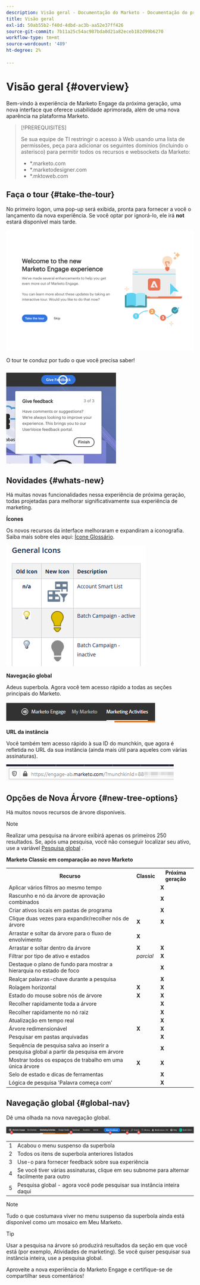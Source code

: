 ```yaml
---
description: Visão geral - Documentação do Marketo - Documentação do produto
title: Visão geral
exl-id: 50ab55b2-f40d-4dbd-ac3b-aa52e37ff426
source-git-commit: 7b11a25c54ac987bda0d21a82eceb182d99b6270
workflow-type: tm+mt
source-wordcount: '489'
ht-degree: 2%

---
```


# Visão geral {#overview}

Bem-vindo à experiência de Marketo Engage da próxima geração, uma nova interface que oferece usabilidade aprimorada, além de uma nova aparência na plataforma Marketo.

>[!PREREQUISITES]
>
>Se sua equipe de TI restringir o acesso à Web usando uma  lista de permissões, peça para adicionar os seguintes domínios (incluindo o asterisco) para permitir todos os recursos e websockets da Marketo:
>
>* *.marketo.com
>* *.marketodesigner.com
>* *.mktoweb.com


## Faça o tour {#take-the-tour}

No primeiro logon, uma pop-up será exibida, pronta para fornecer a você o lançamento da nova experiência. Se você optar por ignorá-lo, ele irá **not** estará disponível mais tarde.

![](assets/overview-1.png)

O tour te conduz por tudo o que você precisa saber!

![](assets/overview-2.png)

## Novidades {#whats-new}

Há muitas novas funcionalidades nessa experiência de próxima geração, todas projetadas para melhorar significativamente sua experiência de marketing.

**Ícones**

Os novos recursos da interface melhoraram e expandiram a iconografia. Saiba mais sobre eles aqui: [Ícone Glossário](/help/marketo/product-docs/marketo-engage-next-generation-experience/icon-glossary.md).

![](assets/overview-new-icons.png)

**Navegação global**

Adeus superbola. Agora você tem acesso rápido a todas as seções principais do Marketo.

![](assets/overview-5.png)

**URL da instância**

Você também tem acesso rápido à sua ID do munchkin, que agora é refletida no URL da sua instância (ainda mais útil para aqueles com várias assinaturas).

![](assets/overview-6.png)

## Opções de Nova Árvore {#new-tree-options}

Há muitos novos recursos de árvore disponíveis.

>[!NOTE]
>
>Realizar uma pesquisa na árvore exibirá apenas os primeiros 250 resultados. Se, após uma pesquisa, você não conseguir localizar seu ativo, use a variável [Pesquisa global](/help/marketo/product-docs/marketo-engage-next-generation-experience/using-the-global-search.md) .

**Marketo Classic em comparação ao novo Marketo**

<table> 
 <tbody>
  <tr>
   <th>Recurso</th> 
   <th>Classic</th> 
   <th>Próxima geração</th> 
  </tr>
  <tr>
   <td>Aplicar vários filtros ao mesmo tempo</td> 
   <td></td> 
   <td><strong>X</strong></td>  
  </tr>
  <tr>
   <td>Rascunho e nó da árvore de aprovação combinados</td> 
   <td></td> 
   <td><strong>X</strong></td> 
  </tr>
  <tr>
   <td>Criar ativos locais em pastas de programa</td> 
   <td></td> 
   <td><strong>X</strong></td> 
  </tr>
  <tr>
   <td>Clique duas vezes para expandir/recolher nós de árvore</td> 
   <td><strong>X</strong></td> 
   <td><strong>X</strong></td>  
  </tr>
  <tr>
   <td>Arrastar e soltar da árvore para o fluxo de envolvimento</td> 
   <td><strong>X</strong></td> 
   <td></td> 
  </tr>
  <tr>
   <td>Arrastar e soltar dentro da árvore</td> 
   <td><strong>X</strong></td> 
   <td><strong>X</strong></td> 
  </tr>
  <tr>
   <td>Filtrar por tipo de ativo e estados</td> 
   <td><i>parcial</i></td> 
   <td><strong>X</strong></td>  
  </tr>
  <tr>
   <td>Destaque o plano de fundo para mostrar a hierarquia no estado de foco</td> 
   <td></td> 
   <td><strong>X</strong></td> 
  </tr>
  <tr>
   <td>Realçar palavras-chave durante a pesquisa</td> 
   <td></td> 
   <td><strong>X</strong></td> 
  </tr>
  <tr>
   <td>Rolagem horizontal</td> 
   <td><strong>X</strong></td> 
   <td><strong>X</strong></td>  
  </tr>
  <tr>
   <td>Estado do mouse sobre nós de árvore</td> 
   <td><strong>X</strong></td> 
   <td><strong>X</strong></td> 
  </tr>
  <tr>
   <td>Recolher rapidamente toda a árvore</td> 
   <td></td> 
   <td><strong>X</strong></td> 
  </tr>
  <tr>
   <td>Recolher rapidamente no nó raiz</td> 
   <td></td> 
   <td><strong>X</strong></td>  
  </tr>
  <tr>
   <td>Atualização em tempo real</td> 
   <td></td> 
   <td><strong>X</strong></td> 
  </tr>
  <tr>
   <td>Árvore redimensionável</td> 
   <td><strong>X</strong></td> 
   <td><strong>X</strong></td> 
  </tr>
  <tr>
   <td>Pesquisar em pastas arquivadas</td> 
   <td></td> 
   <td><strong>X</strong></td>  
  </tr>
  <tr>
   <td>Sequência de pesquisa salva ao inserir a pesquisa global a partir da pesquisa em árvore</td> 
   <td></td> 
   <td><strong>X</strong></td> 
  </tr>
  <tr>
   <td>Mostrar todos os espaços de trabalho em uma única árvore</td> 
   <td><strong>X</strong></td> 
   <td><strong>X</strong></td> 
  </tr>
  <tr>
   <td>Selo de estado e dicas de ferramentas</td> 
   <td></td> 
   <td><strong>X</strong></td>  
  </tr>
  <tr>
   <td>Lógica de pesquisa 'Palavra começa com'</td> 
   <td></td> 
   <td><strong>X</strong></td> 
  </tr>
 </tbody>
</table>

## Navegação global {#global-nav}

Dê uma olhada na nova navegação global.

![](assets/overview-7.png)

<table> 
 <tbody>
  <tr>
   <td>1</td> 
   <td>Acabou o menu suspenso da superbola</td> 
  </tr>
  <tr>
   <td>2</td> 
   <td>Todos os itens de superbola anteriores listados</td> 
  </tr>
  <tr>
   <td>3</td> 
   <td>Use-o para fornecer feedback sobre sua experiência</td> 
  </tr>
  <tr>
   <td>4</td> 
   <td>Se você tiver várias assinaturas, clique em seu subnome para alternar facilmente para outro</td> 
  </tr>
  <tr>
   <td>5</td> 
   <td>Pesquisa global - agora você pode pesquisar sua instância inteira daqui</td> 
  </tr>
 </tbody>
</table>

>[!NOTE]
>
>Tudo o que costumava viver no menu suspenso da superbola ainda está disponível como um mosaico em Meu Marketo.

>[!TIP]
>
>Usar a pesquisa na árvore só produzirá resultados da seção em que você está (por exemplo, Atividades de marketing). Se você quiser pesquisar sua instância inteira, use a pesquisa global.

Aproveite a nova experiência do Marketo Engage e certifique-se de compartilhar seus comentários!
